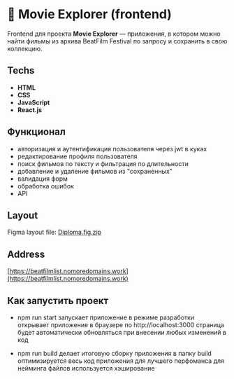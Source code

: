 # :popcorn: Movie Explorer (frontend)

Frontend для проекта **Movie Explorer** — приложения, в котором можно найти фильмы из архива BeatFilm Festival по запросу и сохранить в свою коллекцию.

## Techs

- **HTML**
- **CSS**
- **JavaScript**
- **React.js**

## Функционал
- авторизация и аутентификация пользователя через jwt в куках
- редактирование профиля пользователя
- поиск фильмов по тексту и фильтрация по длительности
- добавление и удаление фильмов из "сохраненных"
- валидация форм
- обработка ошибок
- API

## Layout

Figma layout file: [Diploma.fig.zip](https://disk.yandex.ru/d/9bwqjAkUbpB18A)

## Address

[https://beatfilmlist.nomoredomains.work](https://beatfilmlist.nomoredomains.work)


## Как запустить проект

* npm run start
запускает приложение в режиме разработки
открывает приложение в браузере по http://localhost:3000
страница будет автоматически обновляться при внесении любых изменений в код

* npm run build
делает итоговую сборку приложения в папку build
оптимизируется весь код приложения для лучшего перфоманса
для нейминга файлов используется хэширование

